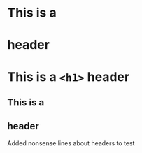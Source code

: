 # This is a <h1> header
# This is a `<h1>` header
## This is a <h2> header
Added nonsense lines about headers to test

